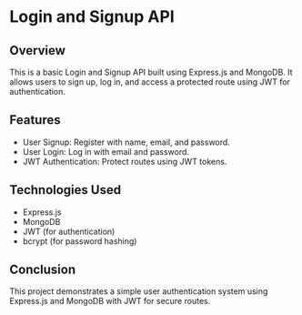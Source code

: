 # **Login and Signup API**

## **Overview**
This is a basic Login and Signup API built using Express.js and MongoDB. It allows users to sign up, log in, and access a protected route using JWT for authentication.

## **Features**
- User Signup: Register with name, email, and password.
- User Login: Log in with email and password.
- JWT Authentication: Protect routes using JWT tokens.

## **Technologies Used**
- Express.js
- MongoDB
- JWT (for authentication)
- bcrypt (for password hashing)

## **Conclusion**
This project demonstrates a simple user authentication system using Express.js and MongoDB with JWT for secure routes.
